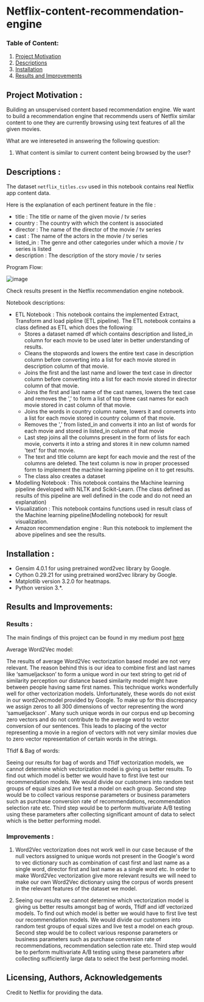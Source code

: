 # Netflix-content-recommendation-engine

### Table of Content:

1. [Project Motivation](#motivation)
2. [Descriptions](#file)
3. [Installation](#installation) 
4. [Results and Improvements](#results)
   
## Project Motivation : <a name="motivation"></a>
Building an unsupervised content based recommendation engine. We want to build a recommendation engine that recommends users of Netflix similar content to one they are currently browsing using text features of all the given movies. 

What are we intereseted in answering the following question:
1. What content is similar to current content being browsed by the user?


## Descriptions : <a name="file"></a>
The dataset `netflix_titles.csv` used in this notebook contains real Netflix app content data.

Here is the explanation of each pertinent feature in the file :
   - title : The title or name of the given movie / tv series
   - country : The country with which the content is associated
   - director : The name of the director of the movie / tv series
   - cast : The name of the actors in the movie / tv series
   - listed_in : The genre and other categories under which a movie / tv series is listed
   - description : The description of the story movie / tv series

Program Flow:

![image](https://user-images.githubusercontent.com/75063039/127771179-b96f8ee4-2104-4837-94ed-32a425c7b6bf.png)

Check results present in the Netflix recommendation engine notebook.

Notebook descriptions:
 - ETL Notebook : This notebook contains the implemented Extract, Transform and load pipline (ETL pipeline). The ETL notebook contains a class defined as ETL which does the following:
    -  Stores a dataset named df which contains description and listed_in column for each movie to be used later in better understanding of results. 
    -  Cleans the stopwords and lowers the entire text case in description column before converting  into a list for each movie stored in description column of that movie.
    -  Joins the first and the last name and lower the text case in director column before converting into a list for each movie stored in director column of that movie.
    -  Joins the first and last name of the cast names, lowers the text case and removes the ',' to form a list of top three cast names for each movie stored in cast column of that movie.
    -  Joins the words in country column name, lowers it and converts into a list for each movie stored in country column of that movie.
    -  Removes the ',' from listed_in and converts it into an list of words for each movie and stored in listed_in column of that movie
    -  Last step joins all the columns present in the form of lists for each movie, converts it into a string and stores it in new column named 'text' for that movie.
    -  The text and title column are kept for each movie and the rest of the columns are deleted. The text column is now in proper processed form to implement the machine learning pipeline on it to get results.
    -  The class also creates a dataset 
 - Modelling Notebook : This notebook contains the Machine learning pipeline developed with NLTK and Scikit-Learn. (The class defined as results of this pipeline are well defined in the code and do not need an explanation)
 - Visualization : This notebook contains functions used in result class of the Machine learning pipeline(Modelling notebook) for result visualization.
 - Amazon recommendation engine : Run this notebook to implement the above pipelines and see the results.


## Installation : <a name="installation"></a>
  - Gensim 4.0.1 for using pretrained word2vec library by Google.
  - Cython 0.29.21 for using pretrained word2vec library by Google.
  - Matplotlib version 3.2.0 for heatmaps.
  - Python version  3.*.


## Results and Improvements: <a name="results"></a>

### Results : 

The main findings of this project can be found in my medium post [here](https://shrishailkandi95.medium.com/content-based-movie-recommendation-system-for-netflix-using-natural-language-processing-53fdbcf94417 "Medium") 

Average Word2Vec model:

The results of average Word2Vec vectorization based model are not very relevant. The reason behind this is our idea to combine first and last names like ‘samueljackson’ to form a unique word in our text string to get rid of similarity perception our distance based similarity model might have between people having same first names. This technique works wonderfully well for other vectorization models. Unfortunately, these words do not exist in our word2vecmodel provided by Google. To make up for this discrepancy we assign zeros to all 300 dimensions of vector representing the word ‘samueljackson’ . Many such unique words in our corpus end up becoming zero vectors and do not contribute to the average word to vector conversion of our sentences. This leads to placing of the vector representing a movie in a region of vectors with not very similar movies due to zero vector representation of certain words in the strings.

Tfidf & Bag of words:

Seeing our results for bag of words and Tfidf vectorization models, we cannot determine which vectorization model is giving us better results. To find out which model is better we would have to first live test our recommendation models. We would divide our customers into random test groups of equal sizes and live test a model on each group. Second step would be to collect various response parameters or business parameters such as purchase conversion rate of recommendations, recommendation selection rate etc. Third step would be to perform multivariate A/B testing using these parameters after collecting significant amount of data to select which is the better performing model.

### Improvements :
1. Word2Vec vectorization does not work well in our case because of the null vectors assigned to unique words not present in the Google's word to vec dictionary such as combination of cast first and last name as a single word, director first and last name as a single word etc. In order to make Word2Vec vectorization give more relevant results we will need to make our own Word2Vec dictionary using the corpus of words present in the relevant features of the dataset we model.

2. Seeing our results we cannot determine which vectorization model is giving us better results amongst bag of words, Tfidf and idf vectorized models. To find out which model is better we would have to first live test our recommendation models. We would divide our customers into random test groups of equal sizes and live test a model on each group. Second step would be to collect various response parameters or business parameters such as purchase conversion rate of recommendations, recommendation selection rate etc. Third step would be to perform multivariate A/B testing using these parameters after collecting sufficiently large data to select the best performing model.

## Licensing, Authors, Acknowledgements<a name="licensing"></a>
Credit to Netflix for providing the data.
